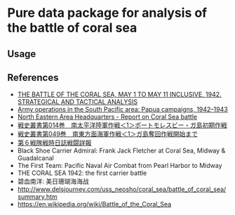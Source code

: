 # Pure data package for analysis of the battle of coral sea

## Usage

## References

* [THE BATTLE OF THE CORAL SEA, MAY 1 TO MAY 11 INCLUSIVE, 1942. STRATEGICAL AND TACTICAL ANALYSIS](https://apps.dtic.mil/dtic/tr/fulltext/u2/a003053.pdf)
* [Army operations in the South Pacific area: Papua campaigns, 1942–1943](http://ajrp.awm.gov.au/ajrp/ajrp2.nsf/translat-print/0975972E51CE4820CA257057001AEF9B?OpenDocument#con6.1)
* [North Eastern Area Headquarters - Report on Coral Sea battle
](https://recordsearch.naa.gov.au/SearchNRetrieve/Interface/ViewImage.aspx?B=703383)
* [戦史叢書第014巻　南太平洋陸軍作戦＜1＞ポートモレスビー・ガ島初期作戦](http://www.nids.mod.go.jp/military_history_search/CrossSearch)
* [戦史叢書第049巻　南東方面海軍作戦＜1＞ガ島奪回作戦開始まで](http://www.nids.mod.go.jp/military_history_search/CrossSearch)
* [第６戦隊戦時日誌戦闘詳報](https://www.jacar.archives.go.jp/aj/meta/image_C08030045600?IS_KIND=detail&IS_STYLE=default&IS_TAG_S1=InfoId&IS_KEY_S1=M2008040314041207381&)
* Black Shoe Carrier Admiral: Frank Jack Fletcher at Coral Sea, Midway & Guadalcanal
* The First Team: Pacific Naval Air Combat from Pearl Harbor to Midway
* THE CORAL SEA 1942: the first carrier battle
* 碧血南洋: 美日珊瑚海海战
* http://www.delsjourney.com/uss_neosho/coral_sea/battle_of_coral_sea/summary.htm
* https://en.wikipedia.org/wiki/Battle_of_the_Coral_Sea
